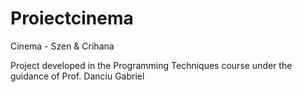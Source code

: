 # Proiectcinema
Cinema - Szen &amp; Crihana

Project developed in the Programming Techniques course
under the guidance of Prof. Danciu Gabriel
